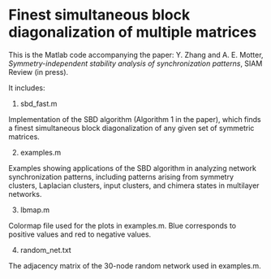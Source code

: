 # Finest simultaneous block diagonalization of multiple matrices
This is the Matlab code accompanying the paper: Y. Zhang and A. E. Motter, _Symmetry-independent stability analysis of synchronization patterns_, SIAM Review (in press).

It includes:
1. sbd_fast.m

  Implementation of the SBD algorithm (Algorithm 1 in the paper), which finds a finest simultaneous block diagonalization of any given set of symmetric matrices.

2. examples.m

  Examples showing applications of the SBD algorithm in analyzing network synchronization patterns, including patterns arising from symmetry clusters, Laplacian clusters, input clusters, and chimera states in multilayer networks.

3. lbmap.m

  Colormap file used for the plots in examples.m. Blue corresponds to positive values and red to negative values.

4. random_net.txt

  The adjacency matrix of the 30-node random network used in examples.m.

